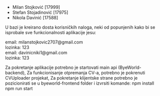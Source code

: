 - Milan Stojković		[17999]
- Stefan Stojadinović	[17975]
- Nikola Davinić 		[17588]

U bazi je kreirano dosta korisničkih naloga, neki od popunjenih kako bi se isprobale sve funkcionalnosti aplikacije jesu:
<div>email: milanstojkovic2707@gmail.com</div>
<div>lozinka: 123</div>

<div>email: davinicniki1@gmail.com</div>
<div>lozinka: 123</div>

Za pokretanje aplikacije potrebno je startovati main api (ByeWorld-backend),
Za funkcionisanje otpremanja CV-a, potrebno je pokrenuti CVUploader projekat,
Za pokretanje klijentske strane potrebno je pozicionirati se u byeworld-frontend folder
i izvrsiti komande:
	npm install 
	npm run start
